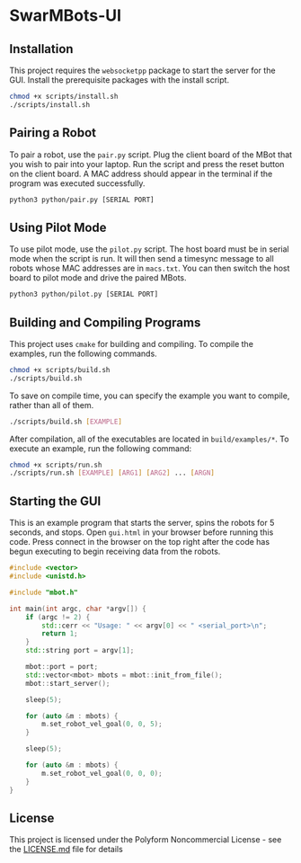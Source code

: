 # SwarMBots-UI

## Installation

This project requires the `websocketpp` package to start the server for the GUI. Install the prerequisite packages with the install script.

```bash
chmod +x scripts/install.sh
./scripts/install.sh
```

## Pairing a Robot

To pair a robot, use the `pair.py` script. Plug the client board of the MBot that you wish to pair into your laptop. Run the script and press the reset button on the client board. A MAC address should appear in the terminal if the program was executed successfully.

```bash
python3 python/pair.py [SERIAL PORT]
```

## Using Pilot Mode

To use pilot mode, use the `pilot.py` script. The host board must be in serial mode when the script is run. It will then send a timesync message to all robots whose MAC addresses are in `macs.txt`. You can then switch the host board to pilot mode and drive the paired MBots.

```bash
python3 python/pilot.py [SERIAL PORT]
```

## Building and Compiling Programs

This project uses `cmake` for building and compiling. To compile the examples, run the following commands.

```bash
chmod +x scripts/build.sh
./scripts/build.sh
```

To save on compile time, you can specify the example you want to compile, rather than all of them.

```bash
./scripts/build.sh [EXAMPLE]
```

After compilation, all of the executables are located in `build/examples/*`. To execute an example, run the following command:
```bash
chmod +x scripts/run.sh
./scripts/run.sh [EXAMPLE] [ARG1] [ARG2] ... [ARGN]
```

## Starting the GUI

This is an example program that starts the server, spins the robots for 5 seconds, and stops. Open `gui.html` in your browser before running this code. Press connect in the browser on the top right after the code has begun executing to begin receiving data from the robots.

```cpp
#include <vector>
#include <unistd.h>

#include "mbot.h"

int main(int argc, char *argv[]) {
    if (argc != 2) {
        std::cerr << "Usage: " << argv[0] << " <serial_port>\n";
        return 1;
    }
    std::string port = argv[1];

    mbot::port = port;
    std::vector<mbot> mbots = mbot::init_from_file();
    mbot::start_server();

    sleep(5);

    for (auto &m : mbots) {
        m.set_robot_vel_goal(0, 0, 5);
    }

    sleep(5);

    for (auto &m : mbots) {
        m.set_robot_vel_goal(0, 0, 0);
    }
}
```

## License

This project is licensed under the Polyform Noncommercial License - see the [LICENSE.md](LICENSE.md) file for details
